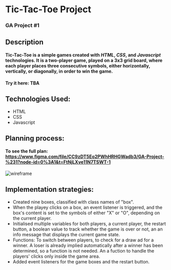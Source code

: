 # Tic-Tac-Toe Project
### GA Project #1

## Description
#### Tic-Tac-Toe is a simple games created with ***HTML***, ***CSS***, and ***Javascript*** technologies. It is a two-player game, played on a 3x3 grid board, where each player places three consecutive symbols, either horizontally, vertically, or diagonally, in order to win the game. 

#### Try it here: TBA

## Technologies Used:
* HTML
* CSS
* Javascript

## Planning process:

#### To see the full plan: https://www.figma.com/file/CC9zDT5Eo2PWhHRHGWadb3/GA-Project-%231?node-id=0%3A1&t=FtNjLXve11N7TSWT-1

![wireframe](https://user-images.githubusercontent.com/118425964/221032768-443ffbc9-fb98-44fd-bdc0-1a6d8832daaa.png)

## Implementation strategies:
* Created nine boxes, classified with class names of "box".
* When the playey clicks on a box, an event listener is triggered, and the box's content is set to the symbols of either "X" or "O", depending on the current player.
* Initialised multiple variables for both players, a current player, the restart button, a boolean value to track whether the game is over or not, an an info message that displays the current game state. 
* Functions: To switch between players, to check for a draw ad for a winner. A loser is already implied automatically after a winner has been determined, so a function is not needed. An a fuction to handle the players' clicks only inside the game area.
* Added event listeners for the game boxes and the restart button. 
